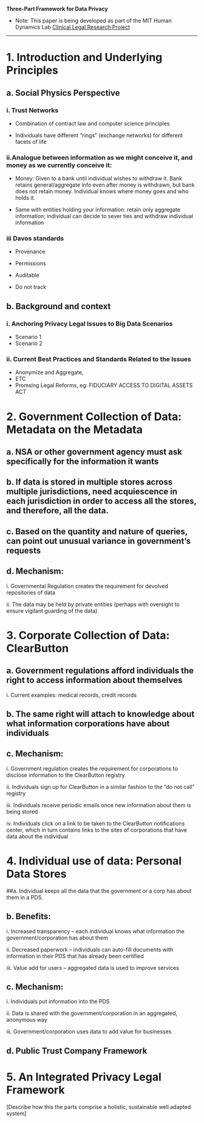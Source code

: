 **Three-Part Framework for Data Privacy** 

* Note: This paper is being developed as part of the MIT Human Dynamics Lab [Clinical Legal Research Project](https://github.com/LegalScience/LegalClinic/blob/master/2014/LinaKaisey/ClinicalInternshipPlan.md) 

---


# 1. Introduction and Underlying Principles

## a. Social Physics Perspective

### i. Trust Networks

* Combination of contract law and computer science principles

* Individuals have different “rings” (exchange networks) for different facets of life

### ii.Analogue between information as we might conceive it, and money as we currently conceive it:

* Money: Given to a bank until individual wishes to withdraw it. Bank retains general/aggregate info even after money is withdrawn, but bank does not retain money. Individual knows where money goes and who holds it.

* Same with entities holding your information: retain only aggregate information; individual can decide to sever ties and withdraw individual information 

### iii Davos standards

* Provenance

* Permissions

* Auditable 

* Do not track

## b. Background and context

### i. Anchoring Privacy Legal Issues to Big Data Scenarios

* Scenario 1
* Scenario 2

### ii. Current Best Practices and Standards Related to the Issues

* Anonymize and Aggregate,
* ETC
* Promsing Legal Reforms, eg: FIDUCIARY ACCESS TO DIGITAL ASSETS ACT

# 2. Government Collection of Data: Metadata on the Metadata

## a. NSA or other government agency must ask specifically for the information it wants

## b. If data is stored in multiple stores across multiple jurisdictions, need acquiescence in each jurisdiction in order to access all the stores, and therefore, all the data.

## c. Based on the quantity and nature of queries, can point out unusual variance in government’s requests

## d. Mechanism:

i. Governmental Regulation creates the requirement for devolved repositories of data

ii. The data may be held by private entities (perhaps with oversight to ensure vigilant guarding  of the data)



# 3. Corporate Collection of Data: ClearButton

## a. Government regulations afford individuals the right to access information about themselves

i. Current examples: medical records, credit records

## b. The same right will attach to knowledge about what information corporations have about individuals

## c. Mechanism:

i. Government regulation creates the requirement for corporations to disclose information to the ClearButton registry  

ii. Individuals sign up for ClearButton in a similar fashion to the “do not call” registry  

iii. Individuals receive periodic emails once new information about them is being stored  

iv. Individuals click on a link to be taken to the ClearButton notifications center, which in turn contains links to the sites of corporations that have data about the individual



# 4. Individual use of data: Personal Data Stores

##a. Individual keeps all the data that the government or a corp has about them in a PDS.

## b. Benefits: 

i. Increased transparency – each individual knows what information the government/corporation has about them

ii. Decreased paperwork – individuals can auto-fill documents with information in their PDS that has already been certified

iii. Value add for users – aggregated data is used to improve services

## c. Mechanism: 

i. Individuals put information into the PDS

ii. Data is shared with the government/corporation in an aggregated, anonymous way

iii. Government/corporation uses data to add value for businesses


## d. Public Trust Company Framework

# 5. An Integrated Privacy Legal Framework

[Describe how this the parts comprise a holistic, sustainable well adapted system]


